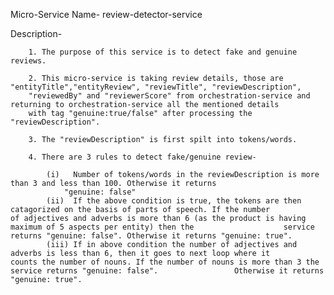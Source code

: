 Micro-Service Name- review-detector-service

Description- 
		
		1. The purpose of this service is to detect fake and genuine reviews.

		2. This micro-service is taking review details, those are "entityTitle","entityReview", "reviewTitle", "reviewDescription",
		"reviewedBy" and "reviewerScore" from orchestration-service and returning to orchestration-service all the mentioned details 
		with tag "genuine:true/false" after processing the "reviewDescription".

		3. The "reviewDescription" is first spilt into tokens/words.

		4. There are 3 rules to detect fake/genuine review-

			(i)   Number of tokens/words in the reviewDescription is more than 3 and less than 100. Otherwise it returns 
				"genuine: false"
			(ii)  If the above condition is true, the tokens are then catagorized on the basis of parts of speech. If the number 					of adjectives and adverbs is more than 6 (as the product is having maximum of 5 aspects per entity) then the 					service returns "genuine: false". Otherwise it returns "genuine: true".
			(iii) If in above condition the number of adjectives and adverbs is less than 6, then it goes to next loop where it 					counts the number of nouns. If the number of nouns is more than 3 the service returns "genuine: false". 				Otherwise it returns "genuine: true". 



